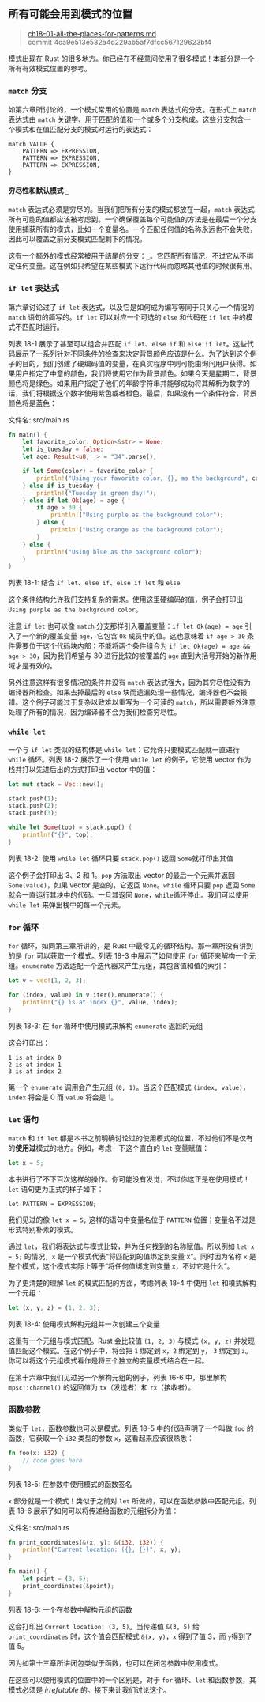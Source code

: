 ## 所有可能会用到模式的位置

> [ch18-01-all-the-places-for-patterns.md](https://github.com/rust-lang/book/blob/master/second-edition/src/ch18-01-all-the-places-for-patterns.md)
> <br>
> commit 4ca9e513e532a4d229ab5af7dfcc567129623bf4

模式出现在 Rust 的很多地方。你已经在不经意间使用了很多模式！本部分是一个所有有效模式位置的参考。

### `match` 分支

如第六章所讨论的，一个模式常用的位置是 `match` 表达式的分支。在形式上 `match` 表达式由 `match` 关键字、用于匹配的值和一个或多个分支构成。这些分支包含一个模式和在值匹配分支的模式时运行的表达式：

```
match VALUE {
    PATTERN => EXPRESSION,
    PATTERN => EXPRESSION,
    PATTERN => EXPRESSION,
}
```

#### 穷尽性和默认模式 `_`

`match` 表达式必须是穷尽的。当我们把所有分支的模式都放在一起，`match` 表达式所有可能的值都应该被考虑到。一个确保覆盖每个可能值的方法是在最后一个分支使用捕获所有的模式，比如一个变量名。一个匹配任何值的名称永远也不会失败，因此可以覆盖之前分支模式匹配剩下的情况。

这有一个额外的模式经常被用于结尾的分支：`_`。它匹配所有情况，不过它从不绑定任何变量。这在例如只希望在某些模式下运行代码而忽略其他值的时候很有用。

### `if let` 表达式

第六章讨论过了 `if let` 表达式，以及它是如何成为编写等同于只关心一个情况的 `match` 语句的简写的。`if let` 可以对应一个可选的 `else` 和代码在 `if let` 中的模式不匹配时运行。

列表 18-1 展示了甚至可以组合并匹配 `if let`、`else if` 和 `else if let`。这些代码展示了一系列针对不同条件的检查来决定背景颜色应该是什么。为了达到这个例子的目的，我们创建了硬编码值的变量，在真实程序中则可能由询问用户获得。如果用户指定了中意的颜色，我们将使用它作为背景颜色。如果今天是星期二，背景颜色将是绿色。如果用户指定了他们的年龄字符串并能够成功将其解析为数字的话，我们将根据这个数字使用紫色或者橙色。最后，如果没有一个条件符合，背景颜色将是蓝色：

<span class="filename">文件名: src/main.rs</span>

```rust
fn main() {
    let favorite_color: Option<&str> = None;
    let is_tuesday = false;
    let age: Result<u8, _> = "34".parse();

    if let Some(color) = favorite_color {
        println!("Using your favorite color, {}, as the background", color);
    } else if is_tuesday {
        println!("Tuesday is green day!");
    } else if let Ok(age) = age {
        if age > 30 {
            println!("Using purple as the background color");
        } else {
            println!("Using orange as the background color");
        }
    } else {
        println!("Using blue as the background color");
    }
}
```

<span class="caption">列表 18-1: 结合 `if let`、`else if`、`else if let` 和 `else`</span>

这个条件结构允许我们支持复杂的需求。使用这里硬编码的值，例子会打印出 `Using purple as the background color`。

注意 `if let` 也可以像 `match` 分支那样引入覆盖变量：`if let Ok(age) = age` 引入了一个新的覆盖变量 `age`，它包含 `Ok` 成员中的值。这也意味着 `if age > 30` 条件需要位于这个代码块内部；不能将两个条件组合为 `if let Ok(age) = age && age > 30`，因为我们希望与 30 进行比较的被覆盖的 `age` 直到大括号开始的新作用域才是有效的。

另外注意这样有很多情况的条件并没有 `match` 表达式强大，因为其穷尽性没有为编译器所检查。如果去掉最后的 `else` 块而遗漏处理一些情况，编译器也不会报错。这个例子可能过于复杂以致难以重写为一个可读的 `match`，所以需要额外注意处理了所有的情况，因为编译器不会为我们检查穷尽性。

### `while let`

一个与 `if let` 类似的结构体是 `while let`：它允许只要模式匹配就一直进行 `while` 循环。列表 18-2 展示了一个使用 `while let` 的例子，它使用 vector 作为栈并打以先进后出的方式打印出 vector 中的值：

```rust
let mut stack = Vec::new();

stack.push(1);
stack.push(2);
stack.push(3);

while let Some(top) = stack.pop() {
    println!("{}", top);
}
```

<span class="caption">列表 18-2: 使用 `while let` 循环只要 `stack.pop()` 返回 `Some`就打印出其值</span>

这个例子会打印出 3、2 和 1。`pop` 方法取出 vector 的最后一个元素并返回`Some(value)`，如果 vector 是空的，它返回 `None`。`while` 循环只要 `pop` 返回 `Some` 就会一直运行其块中的代码。一旦其返回 `None`，`while`循环停止。我们可以使用 `while let` 来弹出栈中的每一个元素。

### `for` 循环

`for` 循环，如同第三章所讲的，是 Rust 中最常见的循环结构。那一章所没有讲到的是 `for` 可以获取一个模式。列表 18-3 中展示了如何使用 `for` 循环来解构一个元组。`enumerate` 方法适配一个迭代器来产生元组，其包含值和值的索引：

```rust
let v = vec![1, 2, 3];

for (index, value) in v.iter().enumerate() {
    println!("{} is at index {}", value, index);
}
```

<span class="caption">列表 18-3: 在 `for` 循环中使用模式来解构 `enumerate` 返回的元组</span>

这会打印出：

```
1 is at index 0
2 is at index 1
3 is at index 2
```

第一个 `enumerate` 调用会产生元组 `(0, 1)`。当这个匹配模式 `(index, value)`，`index` 将会是 0 而 `value` 将会是 1。

### `let` 语句

`match` 和 `if let` 都是本书之前明确讨论过的使用模式的位置，不过他们不是仅有的**使用过**模式的地方。例如，考虑一下这个直白的 `let` 变量赋值：

```rust
let x = 5;
```

本书进行了不下百次这样的操作。你可能没有发觉，不过你这正是在使用模式！`let` 语句更为正式的样子如下：

```
let PATTERN = EXPRESSION;
```

我们见过的像 `let x = 5;` 这样的语句中变量名位于 `PATTERN` 位置；变量名不过是形式特别朴素的模式。

通过 `let`，我们将表达式与模式比较，并为任何找到的名称赋值。所以例如 `let x = 5;` 的情况，`x` 是一个模式代表“将匹配到的值绑定到变量 x”。同时因为名称 `x` 是整个模式，这个模式实际上等于“将任何值绑定到变量 `x`，不过它是什么”。

为了更清楚的理解 `let` 的模式匹配的方面，考虑列表 18-4 中使用 `let` 和模式解构一个元组：

```rust
let (x, y, z) = (1, 2, 3);
```

<span class="caption">列表 18-4: 使用模式解构元组并一次创建三个变量</span>

这里有一个元组与模式匹配。Rust 会比较值 `(1, 2, 3)` 与模式 `(x, y, z)` 并发现值匹配这个模式。在这个例子中，将会把 `1` 绑定到 `x`，`2` 绑定到 `y`， `3` 绑定到 `z`。你可以将这个元组模式看作是将三个独立的变量模式结合在一起。

在第十六章中我们见过另一个解构元组的例子，列表 16-6 中，那里解构 `mpsc::channel()` 的返回值为 `tx`（发送者）和 `rx`（接收者）。

### 函数参数

类似于 `let`，函数参数也可以是模式。列表 18-5 中的代码声明了一个叫做 `foo` 的函数，它获取一个 `i32` 类型的参数 `x`，这看起来应该很熟悉：

```rust
fn foo(x: i32) {
    // code goes here
}
```

<span class="caption">列表 18-5: 在参数中使用模式的函数签名</span>

`x` 部分就是一个模式！类似于之前对 `let` 所做的，可以在函数参数中匹配元组。列表 18-6 展示了如何可以将传递给函数的元组拆分为值：

<span class="filename">文件名: src/main.rs</span>

```rust
fn print_coordinates(&(x, y): &(i32, i32)) {
    println!("Current location: ({}, {})", x, y);
}

fn main() {
    let point = (3, 5);
    print_coordinates(&point);
}
```

<span class="caption">列表 18-6: 一个在参数中解构元组的函数</span>

这会打印出 `Current location: (3, 5)`。当传递值 `&(3, 5)` 给 `print_coordinates` 时，这个值会匹配模式 `&(x, y)`，`x` 得到了值 3，而 `y`得到了值 5。

因为如第十三章所讲闭包类似于函数，也可以在闭包参数中使用模式。

在这些可以使用模式的位置中的一个区别是，对于 `for` 循环、`let` 和函数参数，其模式必须是 *irrefutable* 的。接下来让我们讨论这个。